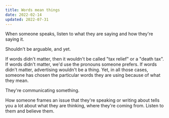 ```yaml
---
title: Words mean things
date: 2022-02-14
updated: 2022-07-31
---
```


When someone speaks, listen to what they are saying and how they're saying it.

<!--more-->

Shouldn't be arguable, and yet.

If words didn't matter, then it wouldn't be called "tax relief" or a "death tax". If words didn't matter, we'd use the pronouns someone prefers. If words didn't matter, advertising wouldn't be a thing. Yet, in all those cases, someone has chosen the particular words they are using because of what they mean.

They're communicating something.

How someone frames an issue that they're speaking or writing about tells you a lot about what they are thinking, where they're coming from. Listen to them and believe them.
